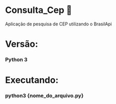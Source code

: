 # Consulta_Cep :house_with_garden:

Aplicação de pesquisa de CEP utilizando o BrasilApi

# Versão:

### Python 3

# Executando:

### python3 {nome_do_arquivo.py}



